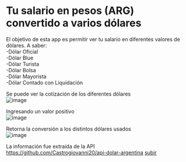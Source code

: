 # Tu salario en pesos (ARG) convertido a varios dólares
<a name="up"></a>
El objetivo de esta app es permitir ver tu salario en diferentes valores de dólares. A saber:  
-Dólar Oficial  
-Dólar Blue  
-Dólar Turista  
-Dólar Bolsa  
-Dólar Mayorista  
-Dólar Contado con Liquidación

Se puede ver la cotización de los diferentes dólares  
![image](https://user-images.githubusercontent.com/59924602/198068048-f227e95c-db88-40ba-8539-7e54bd1183ea.png)

Ingresando un valor positivo  
![image](https://user-images.githubusercontent.com/59924602/198068151-a92a5a2d-92d5-46e6-a7ef-7fef88caab1d.png)

Retorna la conversión a los distintos dólares usados  
![image](https://user-images.githubusercontent.com/59924602/198068301-ef5ba594-c8a3-4aeb-b83b-1371d4a5b8d2.png)


  
La información fue extraída de la API https://github.com/Castrogiovanni20/api-dolar-argentina
[subir](#up)
